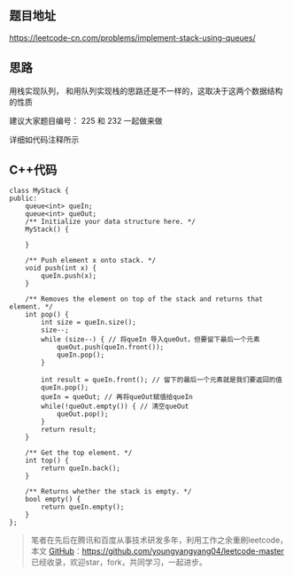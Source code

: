 ## 题目地址 

https://leetcode-cn.com/problems/implement-stack-using-queues/

## 思路 

用栈实现队列， 和用队列实现栈的思路还是不一样的，这取决于这两个数据结构的性质

建议大家题目编号： 225 和 232 一起做来做

详细如代码注释所示

## C++代码

```
class MyStack {
public:
    queue<int> queIn;
    queue<int> queOut;
    /** Initialize your data structure here. */
    MyStack() {

    }

    /** Push element x onto stack. */
    void push(int x) {
        queIn.push(x);
    }

    /** Removes the element on top of the stack and returns that element. */
    int pop() {
        int size = queIn.size();
        size--;
        while (size--) { // 将queIn 导入queOut，但要留下最后一个元素
            queOut.push(queIn.front());
            queIn.pop();
        }

        int result = queIn.front(); // 留下的最后一个元素就是我们要返回的值
        queIn.pop();
        queIn = queOut; // 再将queOut赋值给queIn
        while(!queOut.empty()) { // 清空queOut
            queOut.pop();
        }
        return result;
    }

    /** Get the top element. */
    int top() {
        return queIn.back();
    }

    /** Returns whether the stack is empty. */
    bool empty() {
        return queIn.empty();
    }
};
```
> 笔者在先后在腾讯和百度从事技术研发多年，利用工作之余重刷leetcode，本文  [GitHub](https://github.com/youngyangyang04/leetcode-master )：https://github.com/youngyangyang04/leetcode-master 已经收录，欢迎star，fork，共同学习，一起进步。
